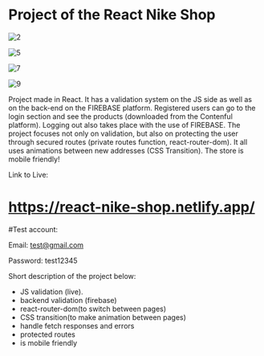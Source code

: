 # Project of the React Nike Shop

![2](https://user-images.githubusercontent.com/45037539/141753518-34291ac3-1dd5-42e1-b807-0dd7b43e1e24.JPG)

![5](https://user-images.githubusercontent.com/45037539/141753524-117def5f-e397-4e93-a16f-a7caf1a0ae15.JPG)

![7](https://user-images.githubusercontent.com/45037539/141753535-3462d0e7-69c8-40eb-bd5d-356d104a655b.JPG)

![9](https://user-images.githubusercontent.com/45037539/141753553-3409ac9a-683f-4622-bc1b-289e93785a66.JPG)


Project made in React. It has a validation system on the JS side as well as on the back-end on the FIREBASE platform. 
Registered users can go to the login section and see the products (downloaded from the Contenful platform). 
Logging out also takes place with the use of FIREBASE. 
The project focuses not only on validation, but also on protecting the user through secured routes (private routes function, react-router-dom).
It all uses animations between new addresses (CSS Transition). The store is mobile friendly!

Link to Live:
# https://react-nike-shop.netlify.app/

#Test account:

Email: test@gmail.com

Password: test12345


Short description of the project below:
- JS validation (live).
- backend validation (firebase) 
- react-router-dom(to switch between pages)
- CSS transition(to make animation between pages)
- handle fetch responses and errors
- protected routes 
- is mobile friendly



